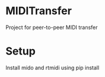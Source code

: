 # MIDITransfer
Project for peer-to-peer MIDI transfer

# Setup
Install mido and rtmidi using pip install
